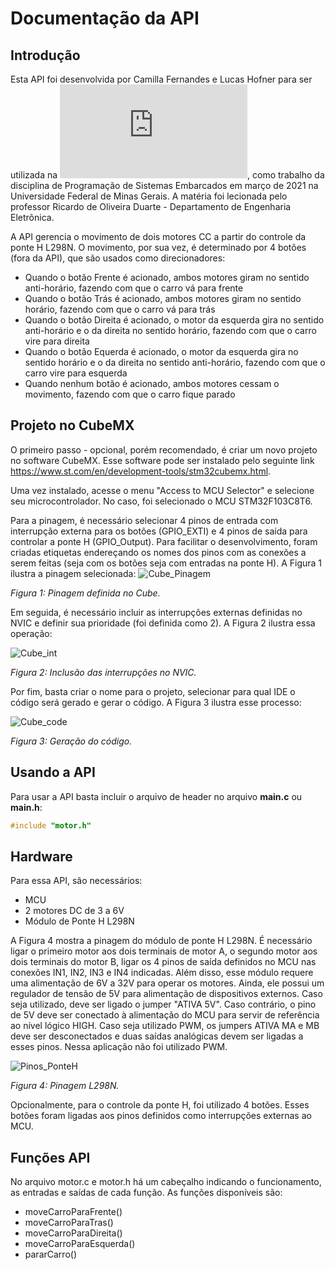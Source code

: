 # Documentação da API

## Introdução
  
Esta API foi desenvolvida por Camilla Fernandes e Lucas Hofner para ser utilizada na ![AN Aplicação com Pequenos Motores CC](https://github.com/LucasHofner/Carro_MotorCC/blob/master/AN%20-%20Motores%20DC.pdf), como trabalho da disciplina de Programação de Sistemas Embarcados em março de 2021 na Universidade Federal de Minas Gerais. A matéria foi lecionada pelo professor Ricardo de Oliveira Duarte - Departamento de Engenharia Eletrônica. 

A API gerencia o movimento de dois motores CC a partir do controle da ponte H L298N. O movimento, por sua vez, é determinado por 4 botões (fora da API), que são usados como direcionadores:
* Quando o botão Frente é acionado, ambos motores giram no sentido anti-horário, fazendo com que o carro vá para frente
* Quando o botão Trás é acionado, ambos motores giram no sentido horário, fazendo com que o carro vá para trás
* Quando o botão Direita é acionado, o motor da esquerda gira no sentido anti-horário e o da direita no sentido horário, fazendo com que o carro vire para direita
* Quando o botão Equerda é acionado, o motor da esquerda gira no sentido horário e o da direita no sentido anti-horário, fazendo com que o carro vire para esquerda
* Quando nenhum botão é acionado, ambos motores cessam o movimento, fazendo com que o carro fique parado

## Projeto no CubeMX
O primeiro passo - opcional, porém recomendado, é criar um novo projeto no software CubeMX. Esse software pode ser instalado pelo seguinte link
https://www.st.com/en/development-tools/stm32cubemx.html.

Uma vez instalado, acesse o menu "Access to MCU Selector" e selecione seu microcontrolador. No caso, foi selecionado o MCU STM32F103C8T6.

Para a pinagem, é necessário selecionar 4 pinos de entrada com interrupção externa para os botões (GPIO_EXTI) e 4 pinos de saída para controlar a ponte H (GPIO_Output). Para facilitar o desenvolvimento, foram criadas etiquetas endereçando os nomes dos pinos com as conexões a serem feitas (seja com os botões seja com entradas na ponte H). A Figura 1 ilustra a pinagem selecionada:
![Cube_Pinagem](https://github.com/LucasHofner/Carro_MotorCC/blob/master/Images/pinout.PNG)

_Figura 1: Pinagem definida no Cube._

Em seguida, é necessário incluir as interrupções externas definidas no NVIC e definir sua prioridade (foi definida como 2). A Figura 2 ilustra essa operação:

![Cube_int](https://github.com/LucasHofner/Carro_MotorCC/blob/master/Images/interrup.PNG)

_Figura 2: Inclusão das interrupções no NVIC._

Por fim, basta criar o nome para o projeto, selecionar para qual IDE o código será gerado e gerar o código. A Figura 3 ilustra esse processo:

![Cube_code](https://github.com/LucasHofner/Carro_MotorCC/blob/master/Images/codegen.PNG)

_Figura 3: Geração do código._

## Usando a API

Para usar a API basta incluir o arquivo de header no arquivo **main.c** ou **main.h**:
~~~c++
#include "motor.h"
~~~ 

## Hardware
Para essa API, são necessários:
* MCU
* 2 motores DC de 3 a 6V
* Módulo de Ponte H L298N

A Figura 4 mostra a pinagem do módulo de ponte H L298N. É necessário ligar o primeiro motor aos dois terminais de motor A, o segundo motor aos dois terminais do motor B, ligar os 4 pinos de saída definidos no MCU nas conexões IN1, IN2, IN3 e IN4 indicadas. Além disso, esse módulo requere uma alimentação de 6V a 32V para operar os motores. Ainda, ele possui um regulador de tensão de 5V para alimentação de dispositivos externos. Caso seja utilizado, deve ser ligado o jumper "ATIVA 5V". Caso contrário, o pino de 5V deve ser conectado à alimentação do MCU para servir de referência ao nível lógico HIGH. Caso seja utilizado PWM, os jumpers ATIVA MA e MB deve ser desconectados e duas saídas analógicas devem ser ligadas a esses pinos. Nessa aplicação não foi utilizado PWM.

![Pinos_PonteH](https://www.theengineeringprojects.com/wp-content/uploads/2017/07/L298-Pinout.jpg)

_Figura 4: Pinagem L298N._

Opcionalmente, para o controle da ponte H, foi utilizado 4 botões. Esses botões foram ligadas aos pinos definidos como interrupções externas ao MCU.



## Funções API 
No arquivo motor.c e motor.h há um cabeçalho indicando o funcionamento, as entradas e saídas de cada função. As funções disponíveis são:
* moveCarroParaFrente()
* moveCarroParaTras()
* moveCarroParaDireita()
* moveCarroParaEsquerda()
* pararCarro()

